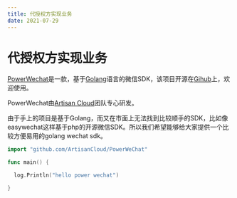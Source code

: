 ```yaml
---
title: 代授权方实现业务
date: 2021-07-29
---
```


# 代授权方实现业务

[PowerWechat](https://github.com/ArtisanCloud/PowerWeChat)是一款，基于[Golang](https://golang.org)语言的微信SDK，该项目开源在[Gihub](https://github.com/ArtisanCloud/PowerWeChat)上，欢迎使用。

PowerWechat由[Artisan Cloud](https://github.com/ArtisanCloud)团队专心研发。

由于手上的项目是基于Golang，而又在市面上无法找到比较顺手的SDK，比如像easywechat这样基于php的开源微信SDK。所以我们希望能够给大家提供一个比较方便易用的golang wechat sdk。



``` go
import "github.com/ArtisanCloud/PowerWeChat"

func main() {

  log.Println("hello power wechat")

}
```
